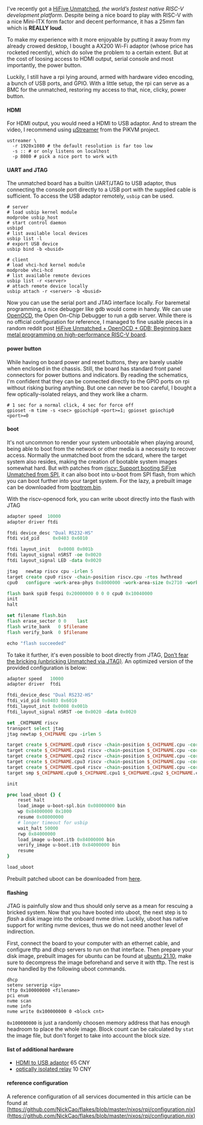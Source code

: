 I've recently got a [HiFive Unmatched](https://www.sifive.com/boards/hifive-unmatched), *the world’s fastest native RISC-V development platform*. Despite being a nice board to play with RISC-V with a nice Mini-ITX form factor and decent performance, it has a 25mm fan which is **REALLY loud**. 

To make my experience with it more enjoyable by putting it away from my already crowed desktop, I bought a AX200 Wi-Fi adaptor (whose price has rocketed recently), which do solve the problem to a certain extent. But at the cost of loosing access to HDMI output, serial console and most importantly, the power button. 

Luckily, I still have a rpi lying around, armed with hardware video encoding, a bunch of USB ports, and GPIO. With a little setup, the rpi can serve as a BMC for the unmatched, restoring my access to that, nice, clicky, power button.

#### HDMI
For HDMI output, you would need a HDMI to USB adaptor. And to stream the video, I recommend using [µStreamer](https://github.com/pikvm/ustreamer) from the PiKVM project.

```shell
ustreamer \
  -r 1920x1080 # the default resolution is far too low
  -s :: # or only listens on localhost
  -p 8080 # pick a nice port to work with
```

#### UART and JTAG
The unmatched board has a builtin UART/JTAG to USB adaptor, thus connecting the console port directly to a USB port with the supplied cable is sufficient. To access the USB adaptor remotely, `usbip` can be used.

```shell
# server
# load usbip kernel module
modprobe usbip_host
# start control daemon
usbipd
# list available local devices
usbip list -l
# export USB device
usbip bind -b <busid>

# client
# load vhci-hcd kernel module
modprobe vhci-hcd
# list available remote devices
usbip list -r <server>
# attach remote device locally
usbip attach -r <server> -b <busid>
```

Now you can use the serial port and JTAG interface locally. For baremetal programming, a nice debugger like gdb would come in handy. We can use [OpenOCD](https://openocd.org/pages/about.html), the Open On-Chip Debugger to run a gdb server. While there is no official configuration for reference, I managed to fine usable pieces in a random reddit post [HiFive Unmatched + OpenOCD + GDB: Beginning bare metal programming on high-performance RISC-V board](https://web.archive.org/web/20211006094715/https://www.reddit.com/r/RISCV/comments/no4a3e/hifive_unmatched_openocd_gdb_beginning_bare_metal/).

#### power button
While having on board power and reset buttons, they are barely usable when enclosed in the chassis. Still, the board has standard front panel connectors for power buttons and indicators. By reading the schematics, I'm confident that they can be connected directly to the GPIO ports on rpi without risking buring anything. But one can never be too careful, I bought a few optically-isolated relays, and they work like a charm.
```shell
# 1 sec for a normal click, 4 sec for force off
gpioset -m time -s <sec> gpiochip0 <port>=1; gpioset gpiochip0 <port>=0
```

#### boot
It's not uncommon to render your system unbootable when playing around, being able to boot from the network or other media is a necessity to recover access. Normally the unmatched boot from the sdcard, where the target system also resides, making the creation of bootable system images somewhat hard. But with patches from [riscv: Support booting SiFive Unmatched from SPI](https://github.com/u-boot/u-boot/commit/6a863894ad53b2d0e6c6d47ad105850053757fec), it can also boot into u-boot from SPI flash, from which you can boot further into your target system. For the lazy, a prebuilt image can be downloaded from [bootrom.bin](https://hydra.nichi.co/job/nixpkgs/nixos-riscv/bootrom-unmatched/latest/download-by-type/file/bin).

With the riscv-openocd fork, you can write uboot directly into the flash with JTAG
```tcl
adapter speed  10000
adapter driver ftdi

ftdi device_desc "Dual RS232-HS"
ftdi vid_pid     0x0403 0x6010

ftdi layout_init   0x0008 0x001b
ftdi layout_signal nSRST -oe 0x0020
ftdi layout_signal LED -data 0x0020

jtag   newtap riscv cpu -irlen 5
target create cpu0 riscv -chain-position riscv.cpu -rtos hwthread
cpu0   configure -work-area-phys 0x8000000 -work-area-size 0x2710 -work-area-backup 1

flash bank spi0 fespi 0x20000000 0 0 0 cpu0 0x10040000
init
halt

set filename flash.bin
flash erase_sector 0 0    last
flash write_bank   0 $filename
flash verify_bank  0 $filename

echo "flash succeeded"
```

To take it further, it's even possible to boot directly from JTAG, [Don’t fear the bricking (unbricking Unmatched via JTAG)](https://forums.sifive.com/t/dont-fear-the-bricking-unbricking-unmatched-via-jtag/5449). An optimized version of the provided configuration is below:
```tcl
adapter speed   10000
adapter driver  ftdi

ftdi_device_desc "Dual RS232-HS"
ftdi_vid_pid 0x0403 0x6010
ftdi_layout_init 0x0008 0x001b
ftdi_layout_signal nSRST -oe 0x0020 -data 0x0020

set _CHIPNAME riscv
transport select jtag
jtag newtap $_CHIPNAME cpu -irlen 5

target create $_CHIPNAME.cpu0 riscv -chain-position $_CHIPNAME.cpu -coreid 0 -rtos hwthread
target create $_CHIPNAME.cpu1 riscv -chain-position $_CHIPNAME.cpu -coreid 1
target create $_CHIPNAME.cpu2 riscv -chain-position $_CHIPNAME.cpu -coreid 2
target create $_CHIPNAME.cpu3 riscv -chain-position $_CHIPNAME.cpu -coreid 3
target create $_CHIPNAME.cpu4 riscv -chain-position $_CHIPNAME.cpu -coreid 4
target smp $_CHIPNAME.cpu0 $_CHIPNAME.cpu1 $_CHIPNAME.cpu2 $_CHIPNAME.cpu3 $_CHIPNAME.cpu4

init

proc load_uboot {} {
    reset halt
    load_image u-boot-spl.bin 0x08000000 bin
    wp 0x84000000 0x1000
    resume 0x08000000
    # longer timeout for usbip
    wait_halt 50000
    rwp 0x84000000
    load_image u-boot.itb 0x84000000 bin
    verify_image u-boot.itb 0x84000000 bin
    resume
}

load_uboot
```
Prebuilt patched uboot can be downloaded from [here](https://hydra.nichi.co/job/nixpkgs/nixos-riscv/uboot-unmatched-ram/latest).

#### flashing
JTAG is painfully slow and thus should only serve as a mean for rescuing a bricked system. Now that you have booted into uboot, the next step is to *flash* a disk image into the onboard nvme drive. Luckily, uboot has native support for writing nvme devices, thus we do not need another level of indirection.

First, connect the board to your computer with an ethernet cable, and configure tftp and dhcp servers to run on that interface. Then prepare your disk image, prebuilt images for ubuntu can be found at [ubuntu 21.10](http://cdimage.ubuntu.com/releases/21.10/release/), make sure to decompress the image beforehand and serve it with tftp. The rest is now handled by the following uboot commands.

```
dhcp
setenv serverip <ip>
tftp 0x100000000 <filename>
pci enum
nvme scan
nvme info
nvme write 0x100000000 0 <block cnt>
```
`0x100000000` is just a randomly choosen memory address that has enough headroom to place the whole image. Block count can be calculated by `stat` the image file, but don't forget to take into account the block size.

#### list of additional hardware
- [HDMI to USB adaptor](https://item.m.jd.com/product/100015021338.html) 65 CNY
- [optically isolated relay](https://item.m.jd.com/product/10028350223255.html) 10 CNY

#### reference configuration
A reference configuration of all services documented in this article can be found at [https://github.com/NickCao/flakes/blob/master/nixos/rpi/configuration.nix](https://github.com/NickCao/flakes/blob/master/nixos/rpi/configuration.nix)
